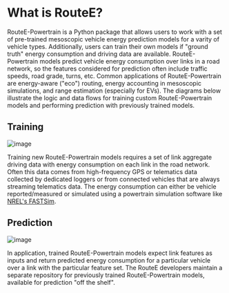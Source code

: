 # What is RouteE?

RouteE-Powertrain is a Python package that allows users to work with a set of pre-trained mesoscopic vehicle energy prediction models for a varity of vehicle types. Additionally, users can train their own models if "ground truth" energy consumption and driving data are available. RouteE-Powertrain models predict vehicle energy consumption over links in a road network, so the features considered for prediction often include traffic speeds, road grade, turns, etc. Common applications of RouteE-Powertrain are energy-aware ("eco") routing, energy accounting in mesoscopic simulations, and range estimation (especially for EVs). The diagrams below illustrate the logic and data flows for training custom RouteE-Powertrain models and performing prediction with previously trained models.

## Training
![image](https://github.com/NREL/routee-powertrain/assets/4818940/f5a89f64-241b-494b-9fe6-e13a34595da0)

Training new RouteE-Powertrain models requires a set of link aggregate driving data with energy consumption on each link in the road network. Often this data comes from high-frequency GPS or telematics data collected by dedicated loggers or from connected vehicles that are always streaming telematics data. The energy consumption can either be vehicle reported/measured or simulated using a powertrain simulation software like [NREL's FASTSim](https://github.com/NREL/fastsim).

## Prediction
![image](https://github.com/NREL/routee-powertrain/assets/4818940/b3a1d1af-5060-4bf4-a576-b0b11ffc9424)

In application, trained RouteE-Powertrain models expect link features as inputs and return predicted energy consumption for a particular vehicle over a link with the particular feature set. The RouteE developers maintain a separate repository for previously trained RouteE-Powertrain models, available for prediction "off the shelf".
